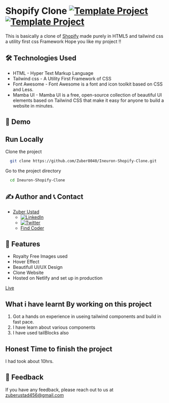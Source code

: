# Shopify Clone [![Template Project](https://img.shields.io/badge/Clone-Project-red)](http://www.gnu.org/licenses/agpl-3.0) [![Template Project](https://img.shields.io/badge/Technologies%20-HTML%2FTailwind-brightgreen)](http://www.gnu.org/licenses/agpl-3.0)

This is basically a clone of [Shopify](https://www.shopify.com/in) made purely in HTML5 and tailwind css a utility first css Framework
Hope you like my project !!

## 🛠 Technologies Used
  - HTML - Hyper Text Markup Language
  - Tailwind css - A Utility First Framework of CSS
  - Font Awesome - Font Awesome is a font and icon toolkit based on CSS and Less.
  - Mamba UI - Mamba UI is a free, open-source collection of beautiful UI elements based on Tailwind CSS that make it easy for anyone to build a website in minutes.

## 🚩 Demo





## Run Locally

Clone the project

```bash
  git clone https://github.com/Zuber8040/Ineuron-Shopify-Clone.git
```

Go to the project directory

```bash
  cd Ineuron-Shopify-Clone 
```
## ✍️ Author and 📞 Contact
- [Zuber Ustad](https://github.com/Zuber8040)
    - [![LinkedIn](https://img.shields.io/badge/LinkedIn-0077B5?style=for-the-badge&logo=linkedin&logoColor=white)](https://www.linkedin.com/in/zuber-u-a37673183/)
    - [![Twitter](https://img.shields.io/badge/Twitter-1DA1F2?style=for-the-badge&logo=twitter&logoColor=white)](https://twitter.com/Zuber763/)
    - [Find Coder](https://www.findcoder.io/u/zuberustad)
## 📝 Features

- Royalty Free Images used
- Hover Effect
- Beautifull UI/UX Design
- Clone Website
- Hosted on Netlify and set up in production

[Live](https://zuber8040.github.io/Ineuron-Rode-Clone/)

## What i have learnt By working on this project
1. Got a hands on experience in useing tailwind components and build in fast pace.
2. I have learn about various components
3. I have used tailBlocks also 

## Honest Time to finish the project

I had took about 10hrs.
## 👀 Feedback
If you have any feedback, please reach out to us at zuberustad456@gmail.com


